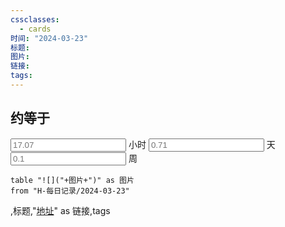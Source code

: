 ```yaml
---
cssclasses:
  - cards
时间: "2024-03-23"
标题: 
图片: 
链接: 
tags: 
---
```


<h2>约等于</h2>
<input placeholder="17.07"> 小时 <input placeholder="0.71">  天   <input placeholder="0.1"> 周  


```dataview
table "![]("+图片+")" as 图片
from "H-每日记录/2024-03-23"
```
,标题,"[地址]("+链接+")" as 链接,tags